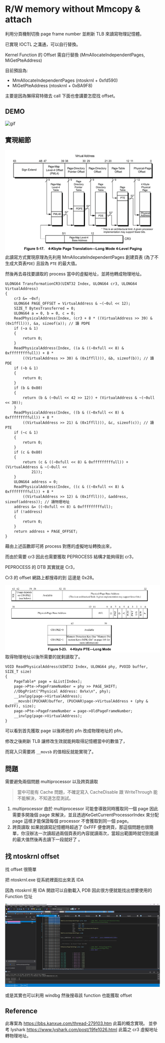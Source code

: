 # R/W memory without Mmcopy & attach

利用分頁機制切換 page frame number 並刷新 TLB 來讀寫物理記憶體。

已實現 IOCTL 之溝通，可以自行替換。

Kernel Function 的 Offset 需自行替換 (MmAllocateIndependentPages, MiGetPteAddress)

目前預設為:
- MmAllocateIndependentPages (ntoskrnl + 0xfd590)
- MiGetPteAddress (ntoskrnl + 0xBA9F8)

主要是因為懶得寫特徵去 call 下面也會講要怎麼找 offset。
## DEMO
![gif](image/DEMO.gif)
## 實現細節
![image](image/img1.png)
此讀寫方式實現原理為先利用 MmAllocateIndependentPages 創建頁表 (為了不生成大頁表`PDE`) 且設為 `PTE` 的最大值。

然後再去尋找要讀取的 process 當中的虛擬地址，並將他轉成物理地址。
```c=
ULONG64 TransformationCR3(UINT32 Index, ULONG64 cr3, ULONG64 VirtualAddress)
{
    cr3 &= ~0xf;
    ULONG64 PAGE_OFFSET = VirtualAddress & ~(~0ul << 12);
    SIZE_T BytesTransferred = 0;
    ULONG64 a = 0, b = 0, c = 0;
    ReadPhysicalAddress(Index, (cr3 + 8 * ((VirtualAddress >> 39) & (0x1ffll))), &a, sizeof(a)); // 讀 PDPE
    if (~a & 1)
    {
        return 0;
    }
    ReadPhysicalAddress(Index, ((a & ((~0xfull << 8) & 0xfffffffffull)) + 8 *
        ((VirtualAddress >> 30) & (0x1ffll))), &b, sizeof(b)); // 讀 PDE
    if (~b & 1)
    {
        return 0;
    }
    if (b & 0x80)
    {
        return (b & (~0ull << 42 >> 12)) + (VirtualAddress & ~(~0ull << 30));
    }
    ReadPhysicalAddress(Index, ((b & ((~0xfull << 8) & 0xfffffffffull)) + 8 *
        ((VirtualAddress >> 21) & (0x1ffll))), &c, sizeof(c)); // 讀 PTE
    if (~c & 1)
    {
        return 0;
    }
    if (c & 0x80)
    {
        return (c & ((~0xfull << 8) & 0xfffffffffull)) + (VirtualAddress & ~(~0ull <<
            21));
    }
    ULONG64 address = 0;
    ReadPhysicalAddress(Index, ((c & ((~0xfull << 8) & 0xfffffffffull)) + 8 *
        ((VirtualAddress >> 12) & (0x1ffll))), &address, sizeof(address)); // 讀物理地址
    address &= ((~0xfull << 8) & 0xfffffffffull);
    if (!address)
    {
        return 0;
    }
    return address + PAGE_OFFSET;
}
```
藉由上述函數即可將 process 對應的虛擬地址轉換出來，

而由於需要 cr3 因此也需要獲取 PEPROCESS 結構才能夠得到 cr3，

PEPROCESS 的 DTB 其實就是 Cr3，

Cr3 的 offset 網路上都搜尋的到 這邊是 0x28。

![image](image/img2.png)
取得物理地址以後所需要的就剩讀取了。
```c=
VOID ReadPhysicalAddress(UINT32 Index, ULONG64 phy, PVOID buffer, SIZE_T size)
{
    PageTable* page = &List[Index];
    page->Pte->PageFrameNumber = phy >> PAGE_SHIFT;
    //DbgPrint("Physical Address: 0x%x\n", phy);
    __invlpg(page->VirtualAddress);
    __movsb((PUCHAR)buffer, (PUCHAR)page->VirtualAddress + (phy & 0xFFF), size);
    page->Pte->PageFrameNumber = page->OldPageFrameNumber;
    __invlpg(page->VirtualAddress);
}
```
可以看到首先獲取 page 以後將他的 pfn 改成物理地址的 pfn，

修改之後刷新 TLB 讓修改生效就能夠取得記憶體當中的數值了，

而寫入只需要將 `__movsb` 的值相反就能實現了。

## 問題
需要避免兩個問題
multiprocessor 以及跨頁讀取
> 當中可能有 Cache 問題，不確定寫入 CacheDisable 跟 WriteThrough 能不能解決，不知道怎麼測試。

1. multiprocessor
由於 multiprocessor 可能會導致同時獲取同一個 page 因此需要多開幾個 page 來解決，並且透過KeGetCurrentProcessorIndex 來分配 page 這樣才能保證每個 processor 不會獲取到同一個 page。
2. 跨頁讀取
如果說讀寫記憶體時超過了 0xFFF 便會跨頁，那這個問題也很簡單，你沒辦法一次讀超過兩個頁表的內容就讀兩次，當超出範圍時就切到能讀的最大值然後再去讀下一段就好了 。

## 找 ntoskrnl offset
找 offset 很簡單

把 ntoskrnl.exe 從系統裡面拉出來丟 IDA

因為 ntoskrnl 用 IDA 開啟可以自動載入 PDB 因此很方便就能找出想要使用的 Function 位址

![image](image/img3.png)

或是其實也可以利用 windbg 然後搜尋該 function 也能獲取 offset
## Reference
此專案為 https://bbs.kanxue.com/thread-279103.htm 此篇的概念實現。
並參考 lyshark https://www.lyshark.com/post/19fe1026.html 此篇之 cr3 虛擬地址轉物理地址。

